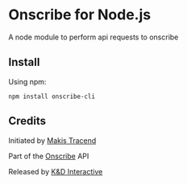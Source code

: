 # Onscribe for Node.js

A node module to perform api requests to onscribe

## Install

Using npm:
```
npm install onscribe-cli
```

## Credits

Initiated by [Makis Tracend](http://github.com/tracend)

Part of the [Onscribe](http://onscri.be/docs#developers) API

Released by [K&D Interactive](http://kdi.co)

